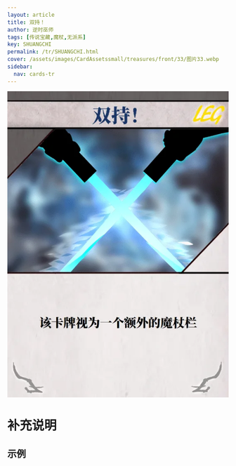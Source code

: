```yaml
---
layout: article
title: 双持！
author: 逆时巫师
tags: [传说宝藏,魔杖,无派系]
key: SHUANGCHI
permalink: /tr/SHUANGCHI.html
cover: /assets/images/CardAssetssmall/treasures/front/33/图片33.webp
sidebar:
  nav: cards-tr
---
```

![](/assets/images/CardAssets/treasures/front/33/图片33.webp)

# 补充说明



## 示例
> 